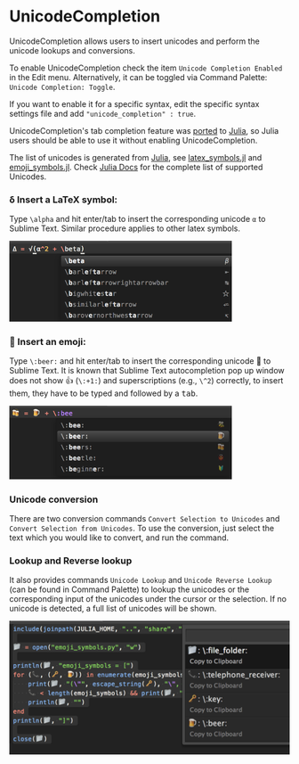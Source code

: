 # UnicodeCompletion

UnicodeCompletion allows users to insert unicodes and perform the unicode lookups and conversions.

To enable UnicodeCompletion check the item `Unicode Completion Enabled` in the
Edit menu. Alternatively, it can be toggled via Command Palette: `Unicode Completion: Toggle`.

If you want to enable it for a specific syntax, edit the specific syntax settings file and
add `"unicode_completion" : true`. 

UnicodeCompletion's tab completion feature was [ported](https://github.com/JuliaEditorSupport/Julia-sublime/pull/20) to [Julia](https://github.com/JuliaEditorSupport/Julia-sublime), so Julia users should be able to use it without enabling UnicodeCompletion.

The list of unicodes is generated from
[Julia](https://github.com/JuliaLang/julia/), see [latex_symbols.jl](latex_symbols.jl) and [emoji_symbols.jl](emoji_symbols.jl). Check [Julia Docs](https://docs.julialang.org/en/latest/manual/unicode-input.html) for the complete list of supported Unicodes.

### δ Insert a LaTeX symbol:

Type `\alpha` and hit enter/tab to insert the corresponding unicode `α` to Sublime Text. Similar procedure applies to other latex symbols.

<img width="400px" src="latex.png"/>

### 🍺 Insert an emoji:

Type `\:beer:` and hit enter/tab to insert the corresponding unicode 🍺 to Sublime Text. 
It is known that Sublime Text autocompletion pop up window does not show 👍 (`\:+1:`) and superscriptions (e.g., `\^2`) correctly, to insert them, they have to be typed and followed by a <kbd>tab</kbd>.

<img width="400px" src="beers.png"/>

### Unicode conversion

There are two conversion commands `Convert Selection to Unicodes` and `Convert Selection from Unicodes`. To use the conversion, just select the text which you would like to convert, and run the command.

### Lookup and Reverse lookup

It also provides commands `Unicode Lookup` and `Unicode Reverse Lookup` (can be found in Command Palette) to lookup the unicodes or the corresponding input of the unicodes under the cursor or the selection. If no unicode is detected, a full list of unicodes will be shown.

<img width="600px" src="reverse.png"/>
